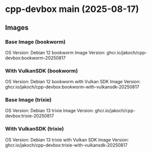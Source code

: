 # cpp-devbox main (2025-08-17)

## Images

### Base Image (bookworm)
OS Version:  Debian 12 bookworm
Image Version: ghcr.io/jakoch/cpp-devbox:bookworm-20250817


### With VulkanSDK (bookworm)
OS Version:  Debian 12 bookworm with Vulkan SDK
Image Version: ghcr.io/jakoch/cpp-devbox:bookworm-with-vulkansdk-20250817


### Base Image (trixie)
OS Version:  Debian 13 trixie
Image Version: ghcr.io/jakoch/cpp-devbox:trixie-20250817


### With VulkanSDK (trixie)
OS Version:  Debian 13 trixie with Vulkan SDK
Image Version: ghcr.io/jakoch/cpp-devbox:trixie-with-vulkansdk-20250817


